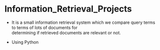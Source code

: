 # Information_Retrieval_Projects

- It is a small information retrieval system which we compare query terms to terms of lots of documents for  
  determining if retrieved documents are relevant or not. 

- Using Python
